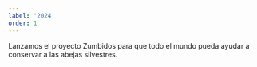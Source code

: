 ```yaml
---
label: '2024'
order: 1
---
```


Lanzamos el proyecto Zumbidos para que todo el mundo pueda ayudar a conservar a las abejas silvestres.
